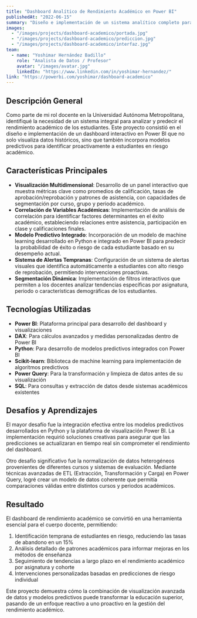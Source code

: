 ```yaml
---
title: "Dashboard Analítico de Rendimiento Académico en Power BI"
publishedAt: "2022-06-15"
summary: "Diseño e implementación de un sistema analítico completo para monitorizar y predecir el rendimiento académico de estudiantes universitarios utilizando Power BI y modelos predictivos."
images:
  - "/images/projects/dashboard-academico/portada.jpg"
  - "/images/projects/dashboard-academico/prediccion.jpg"
  - "/images/projects/dashboard-academico/interfaz.jpg"
team:
  - name: "Yoshimar Hernández Badillo"
    role: "Analista de Datos / Profesor"
    avatar: "/images/avatar.jpg"
    linkedIn: "https://www.linkedin.com/in/yoshimar-hernandez/"
link: "https://powerbi.com/yoshimar/dashboard-academico"
---
```


## Descripción General

Como parte de mi rol docente en la Universidad Autónoma Metropolitana, identifiqué la necesidad de un sistema integral para analizar y predecir el rendimiento académico de los estudiantes. Este proyecto consistió en el diseño e implementación de un dashboard interactivo en Power BI que no solo visualiza datos históricos, sino que también incorpora modelos predictivos para identificar proactivamente a estudiantes en riesgo académico.

## Características Principales

- **Visualización Multidimensional**: Desarrollo de un panel interactivo que muestra métricas clave como promedios de calificación, tasas de aprobación/reprobación y patrones de asistencia, con capacidades de segmentación por curso, grupo y periodo académico.
- **Correlación de Variables Académicas**: Implementación de análisis de correlación para identificar factores determinantes en el éxito académico, estableciendo relaciones entre asistencia, participación en clase y calificaciones finales.
- **Modelo Predictivo Integrado**: Incorporación de un modelo de machine learning desarrollado en Python e integrado en Power BI para predecir la probabilidad de éxito o riesgo de cada estudiante basado en su desempeño actual.
- **Sistema de Alertas Tempranas**: Configuración de un sistema de alertas visuales que identifica automáticamente a estudiantes con alto riesgo de reprobación, permitiendo intervenciones proactivas.
- **Segmentación Dinámica**: Implementación de filtros interactivos que permiten a los docentes analizar tendencias específicas por asignatura, periodo o características demográficas de los estudiantes.

## Tecnologías Utilizadas

- **Power BI**: Plataforma principal para desarrollo del dashboard y visualizaciones
- **DAX**: Para cálculos avanzados y medidas personalizadas dentro de Power BI
- **Python**: Para desarrollo de modelos predictivos integrados con Power BI
- **Scikit-learn**: Biblioteca de machine learning para implementación de algoritmos predictivos
- **Power Query**: Para la transformación y limpieza de datos antes de su visualización
- **SQL**: Para consultas y extracción de datos desde sistemas académicos existentes

## Desafíos y Aprendizajes

El mayor desafío fue la integración efectiva entre los modelos predictivos desarrollados en Python y la plataforma de visualización Power BI. La implementación requirió soluciones creativas para asegurar que las predicciones se actualizaran en tiempo real sin comprometer el rendimiento del dashboard.

Otro desafío significativo fue la normalización de datos heterogéneos provenientes de diferentes cursos y sistemas de evaluación. Mediante técnicas avanzadas de ETL (Extracción, Transformación y Carga) en Power Query, logré crear un modelo de datos coherente que permitía comparaciones válidas entre distintos cursos y periodos académicos.

## Resultado

El dashboard de rendimiento académico se convirtió en una herramienta esencial para el cuerpo docente, permitiendo:

1. Identificación temprana de estudiantes en riesgo, reduciendo las tasas de abandono en un 15%
2. Análisis detallado de patrones académicos para informar mejoras en los métodos de enseñanza
3. Seguimiento de tendencias a largo plazo en el rendimiento académico por asignatura y cohorte
4. Intervenciones personalizadas basadas en predicciones de riesgo individual

Este proyecto demuestra cómo la combinación de visualización avanzada de datos y modelos predictivos puede transformar la educación superior, pasando de un enfoque reactivo a uno proactivo en la gestión del rendimiento académico.
